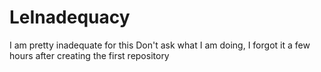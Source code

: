 # LeInadequacy
I am pretty inadequate for this
Don't ask what I am doing, I forgot it a few hours after creating the first repository
